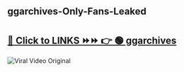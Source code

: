 
 ## ggarchives-Only-Fans-Leaked

# <h2><a href="https://clipsfans.com/ggarchives&ref=git">🔗 Click to LINKS ⏩⏩ 👉 🟢 ggarchives </a></h2>

<a href="https://clipsfans.com/ggarchives&ref=git" rel="nofollow" data-target="animated-image.originalLink"><img src="https://i.ibb.co.com/xMMVF88/686577567.gif" alt="Viral Video Original" style="max-width: 100%; display: inline-block;" data-target="animated-image.originalImage"></a>
